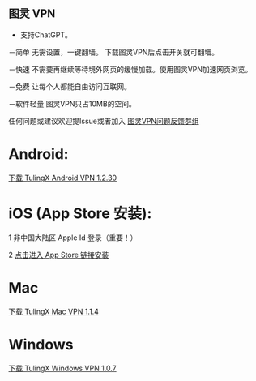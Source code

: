 ## 图灵 VPN 

- 支持ChatGPT。

－简单 无需设置，一键翻墙。 下载图灵VPN后点击开关就可翻墙。

－快速 不需要再继续等待境外网页的缓慢加载。使用图灵VPN加速网页浏览。

－免费 让每个人都能自由访问互联网。

－软件轻量 图灵VPN只占10MB的空间。

任何问题或建议欢迎提Issue或者加入 [图灵VPN问题反馈群组](https://t.me/joinchat/hQIgjjh2XnNiNzU1)


# Android:

[下载 TulingX Android VPN 1.2.30](https://f002.backblazeb2.com/file/tulingx/Android/ReleaseNew/iturling.apk) 

# iOS (App Store 安装):

   1 非中国大陆区 Apple Id 登录（重要！） 
      
   2 [点击进入 App Store 链接安装](https://apps.apple.com/us/app/tulingx-proxy/id1535431878)

# Mac
[下载 TulingX Mac VPN 1.1.4](https://f002.backblazeb2.com/file/tulingx/Mac/ReleaseNew/TulingX.dmg) 


# Windows
[下载 TulingX Windows VPN 1.0.7](https://f002.backblazeb2.com/file/tulingx/Windows/ReleaseNew/tulingx_setup.exe) 

